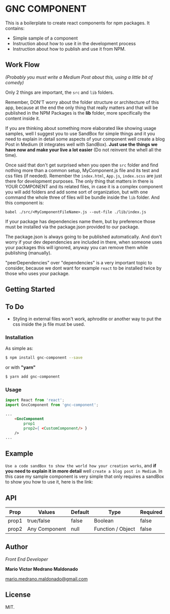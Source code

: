 # GNC COMPONENT

This is a boilerplate to create react components for npm packages. It contains:

  - Simple sample of a component
  - Instruction about how to use it in the development process
  - Instruction about how to publish and use it from NPM.
  
## Work Flow

*(Probably you must write a Medium Post about this, using a little bit of comedy)*

Only 2 things are important, the `src` and `lib` folders.

Remember, DON'T worry about the folder structure or architecture of this app, because at the end the only thing that really matters and that will be published in the NPM Packages is the **lib** folder, more specifically the content inside it.

If you are thinking about something more elaborated like showing usage samples, well I suggest you to use SandBox for simple things and it you need to explain in detail some aspects of your component well create a blog Post in Medium (it integrates well with SandBox). **Just use the things we have now and make your live a lot easier** (Do not reinvent the whell all the time).

Once said that don't get surprised when you open the `src` folder and find nothing more than a common setup, MyComponent.js file and its test and css files (if needed). Remember the `index.html`, `App.js`, `index.scss` are just there for development purposes. The only thing that matters in there is YOUR COMPONENT and its related files, in case it is a complex component you will add folders and add some sort of organization, but with one command the whole three of files will be bundle inside the `lib` folder. And this component is:

`babel ./src/<MyComponentFileName>.js --out-file ./lib/index.js`

If your package has dependencies name them, but by preference those must be installed via the package.json provided to our package.

The package.json is always going to be published automatically. And don't worry if your dev dependencies are included in there, when someone uses your packages this will ignored, anyway you can remove them while publishing (manually).

"peerDependencies" over "dependencies" is a very important topic to consider, because we dont want for example `react` to be installed twice by those who uses your package.

## Getting Started

## To Do

* Styling in external files won't work, aphrodite or another way to put the css inside the js file must be used.

### Installation

As simple as:

```sh
$ npm install gnc-component --save
```
or with **"yarn"**
```sh
$ yarn add gnc-component
```
### Usage

```js
import React from 'react';
import GncComponent from 'gnc-component';
```

```html
...
    <GncComponent
        prop1
        prop2={ <CustomComponent/> }
    />
...
```
## Example

`Use a code sandBox to show the world how your creation works`, and **if you need to explain it in more detail** well `create a blog post in Medium`.
In this case my sample component is very simple that only requires a sandBox to show you how to use it, here is the link: 

## API

|Prop|Values|Default|Type|Required|
|------|------|------|------|------|
| prop1 | true/false | false | Boolean | false |
| prop2 | Any Component | null | Function / Object | false |


## Author
  _Front End Developer_

  **Mario Victor Medrano Maldonado** 

  mario.medrano.maldonado@gmail.com

## License

MIT.